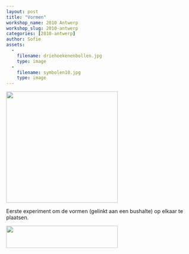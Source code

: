 ```yaml
---
layout: post
title: "Vormen"
workshop_name: 2010 Antwerp
workshop_slug: 2010-antwerp
categories: [2010-antwerp]
author: Sofie 
assets:
  -
    filename: driehoekenenbollen.jpg
    type: image
  -
    filename: symbolen10.jpg
    type: image
---
```

<a href="http://workshops.nodebox.net/2010-2/wp-content/uploads/2010/02/driehoekenenbollen.jpg"><img class="alignleft size-medium wp-image-264" src="http://workshops.nodebox.net/2010-2/wp-content/uploads/2010/02/driehoekenenbollen-300x300.jpg" alt="" width="300" height="300" /></a>

Eerste experiment om de vormen (gelinkt aan een bushalte) op elkaar te plaatsen.

<a href="http://workshops.nodebox.net/2010-2/wp-content/uploads/2010/02/symbolen10.jpg"><img class="alignleft size-medium wp-image-267" src="http://workshops.nodebox.net/2010-2/wp-content/uploads/2010/02/symbolen10-300x60.jpg" alt="" width="300" height="60" /></a>
